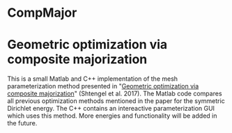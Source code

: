 # CompMajor
Geometric optimization via composite majorization
=================================================

This is a small Matlab and C++ implementation of the mesh parameterization method presented in "[Geometric optimization via composite majorization](http://dl.acm.org/citation.cfm?id=3073618)" (Shtengel et al. 2017). The Matlab code compares all previous optimization methods mentioned in the paper for the symmetric Dirichlet energy. The C++ contains an intereactive parameterization GUI which uses this method. More energies and functionality will be added in the future.
